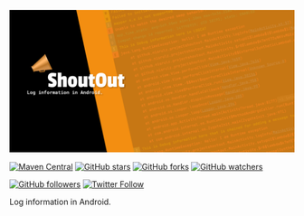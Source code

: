 ![Banner](img/github_banner.png)

[![Maven Central](https://img.shields.io/maven-central/v/com.github.nisrulz/shoutout)](https://search.maven.org/artifact/com.github.nisrulz/shoutout) [![GitHub stars](https://img.shields.io/github/stars/nisrulz/shoutout.svg?style=social&label=Star)](https://github.com/nisrulz/shoutout) [![GitHub forks](https://img.shields.io/github/forks/nisrulz/shoutout.svg?style=social&label=Fork)](https://github.com/nisrulz/shoutout/fork) [![GitHub watchers](https://img.shields.io/github/watchers/nisrulz/shoutout.svg?style=social&label=Watch)](https://github.com/nisrulz/shoutout)

[![GitHub followers](https://img.shields.io/github/followers/nisrulz.svg?style=social&label=Follow)](https://github.com/nisrulz/shoutout) [![Twitter Follow](https://img.shields.io/twitter/follow/nisrulz.svg?style=social)](https://twitter.com/nisrulz)

Log information in Android.